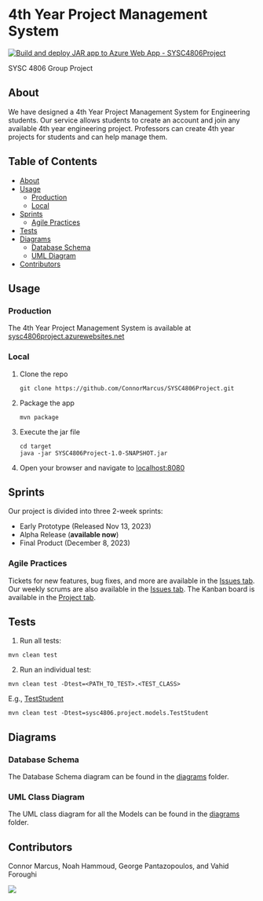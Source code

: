 # 4th Year Project Management System
[![Build and deploy JAR app to Azure Web App - SYSC4806Project](https://github.com/ConnorMarcus/SYSC4806Project/actions/workflows/main_sysc4806project.yml/badge.svg)](https://github.com/ConnorMarcus/SYSC4806Project/actions/workflows/main_sysc4806project.yml)

SYSC 4806 Group Project

## About
We have designed a 4th Year Project Management System for Engineering students. Our service allows students to create an account and join any available 4th year engineering project. Professors can create 4th year projects for students and can help manage them. 

## Table of Contents
- [About](#about)
- [Usage](#usage)
     - [Production](#production)
     - [Local](#local)
- [Sprints](#sprints)
     - [Agile Practices](#agile-practices)
- [Tests](#tests)
- [Diagrams](#diagrams)
     - [Database Schema](#database-schema)
     - [UML Diagram](#uml-class-diagram)
- [Contributors](#contributors)

## Usage 
### Production 
The 4th Year Project Management System is available at [sysc4806project.azurewebsites.net](https://sysc4806project.azurewebsites.net/)

### Local 
1. Clone the repo
   ```
   git clone https://github.com/ConnorMarcus/SYSC4806Project.git
   ```
2. Package the app
   ```
   mvn package
   ```
3. Execute the jar file
   ```
   cd target
   java -jar SYSC4806Project-1.0-SNAPSHOT.jar
   ```
4. Open your browser and navigate to [localhost:8080](https://localhost:8080)

## Sprints
Our project is divided into three 2-week sprints: 
- Early Prototype (Released Nov 13, 2023)
- Alpha Release (**available now**)
- Final Product (December 8, 2023)

### Agile Practices
Tickets for new features, bug fixes, and more are available in the [Issues tab](https://github.com/ConnorMarcus/SYSC4806Project/issues). Our weekly scrums are also available in the [Issues tab](https://github.com/ConnorMarcus/SYSC4806Project/issues). The Kanban board is available in the [Project tab](https://github.com/users/ConnorMarcus/projects/1). 

## Tests
1. Run all tests: 
  ```
  mvn clean test
  ```
2. Run an individual test:
```
mvn clean test -Dtest=<PATH_TO_TEST>.<TEST_CLASS>
```
E.g., [TestStudent](/src/test/java/sysc4806/project/models/TestStudent.java)
```
mvn clean test -Dtest=sysc4806.project.models.TestStudent
```

## Diagrams
### Database Schema
The Database Schema diagram can be found in the [diagrams](/diagrams/db_schema_diagram.jpg) folder.

### UML Class Diagram
The UML class diagram for all the Models can be found in the [diagrams](/diagrams/uml_class_diagram.jpg) folder.


   
## Contributors
Connor Marcus, Noah Hammoud, George Pantazopoulos, and Vahid Foroughi

<a href="https://github.com/ConnorMarcus/SYSC4806Project/graphs/contributors">
  <img src="https://contrib.rocks/image?repo=va9id/monopoly" />
</a> 
